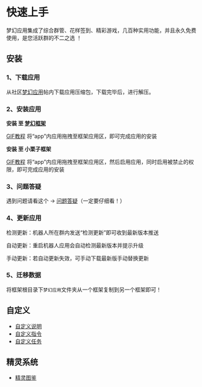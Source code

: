 # 快速上手

梦幻应用集成了综合群管、花样签到、精彩游戏，几百种实用功能，并且永久免费使用，是您活跃群的不二之选 ！

## 安装

### 1、下载应用

从社区[梦幻应用](https://open.drea.cc/6)帖内下载应用压缩包，下载完毕后，进行解压。

### 2、安装应用

**安装 至 [梦幻框架](../framework/)**

[GIF教程](https://res.drea.cc/img/drea/framework/ui/演示/安装应用.gif) 将“app”内应用拖拽至框架应用区，即可完成应用的安装

**安装 至 小栗子框架**

[GIF教程](https://res.drea.cc/img/drea/app/ui/演示/小栗子.gif) 将“app”内应用拖拽至框架应用区，然后启用应用，同时启用被禁止的权限，即可完成应用的安装

### 3、问题答疑

遇到问题请看这个 -> [问题答疑](./qa.md)（一定要仔细看！）

### 4、更新应用

检测更新：机器人所在群内发送“检测更新”即可收到最新版本推送

自动更新：重启机器人应用会自动检测最新版本并提示升级

手动更新：若自动更新失效，可手动下载最新版手动替换更新

### 5、迁移数据

将框架根目录下`梦幻应用`文件夹从一个框架复制到另一个框架即可！

## 自定义

- [自定义说明](./custom.md#自定义说明)
- [自定义指令](./custom.md#自定义指令)
- [自定义任务](./custom.md#自定义任务)

## 精灵系统

- [精灵图鉴](./pokemon.md)